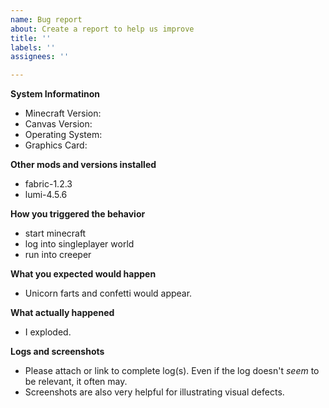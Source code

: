 ```yaml
---
name: Bug report
about: Create a report to help us improve
title: ''
labels: ''
assignees: ''

---
```


**System Informatinon**

- Minecraft Version: 
- Canvas Version: 
- Operating System: 
- Graphics Card:

**Other mods and versions installed**

- fabric-1.2.3
- lumi-4.5.6

**How you triggered the behavior**

- start minecraft
- log into singleplayer world
- run into creeper

**What you expected would happen**

- Unicorn farts and confetti would appear.

**What actually happened**

- I exploded.

**Logs and screenshots**
- Please attach or link to complete log(s). Even if the log doesn't _seem_ to be relevant, it often may.
- Screenshots are also very helpful for illustrating visual defects.
